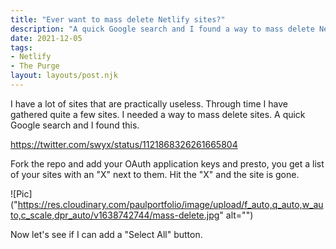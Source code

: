 ```yaml
---
title: "Ever want to mass delete Netlify sites?"
description: "A quick Google search and I found a way to mass delete Netlify sites?"
date: 2021-12-05
tags:
- Netlify
- The Purge
layout: layouts/post.njk
---
```


I have a lot of sites that are practically useless. Through time I have gathered quite a few sites. I needed a way to mass delete sites.
A quick Google search and I found this.

https://twitter.com/swyx/status/1121868326261665804

Fork the repo and add your OAuth application keys and presto, you get a list  of your sites with an "X" next to them. Hit the "X" and the site is gone.

![Pic]("https://res.cloudinary.com/paulportfolio/image/upload/f_auto,q_auto,w_auto,c_scale,dpr_auto/v1638742744/mass-delete.jpg"  alt="")

Now let's see if I can add a "Select All" button.

